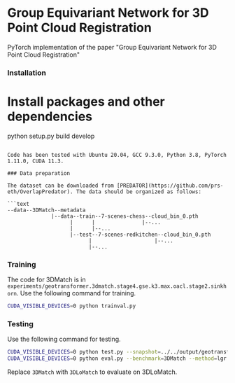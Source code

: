 # Group Equivariant Network for 3D Point Cloud Registration

PyTorch implementation of the paper "Group Equivariant Network for 3D Point Cloud Registration"

### Installation

# Install packages and other dependencies
python setup.py build develop
```

Code has been tested with Ubuntu 20.04, GCC 9.3.0, Python 3.8, PyTorch 1.11.0, CUDA 11.3.

### Data preparation

The dataset can be downloaded from [PREDATOR](https://github.com/prs-eth/OverlapPredator). The data should be organized as follows:

```text
--data--3DMatch--metadata
              |--data--train--7-scenes-chess--cloud_bin_0.pth
                    |      |               |--...
                    |      |--...
                    |--test--7-scenes-redkitchen--cloud_bin_0.pth
                          |                    |--...
                          |--...
```

### Training

The code for 3DMatch is in `experiments/geotransformer.3dmatch.stage4.gse.k3.max.oacl.stage2.sinkhorn`. Use the following command for training.

```bash
CUDA_VISIBLE_DEVICES=0 python trainval.py
```

### Testing

Use the following command for testing.

```bash
CUDA_VISIBLE_DEVICES=0 python test.py --snapshot=../../output/geotransformer.3dmatch.stage4.gse.k3.max.oacl.stage2.sinkhorn/snapshots/snapshot.pth.tar --benchmark=3DMatch
CUDA_VISIBLE_DEVICES=0 python eval.py --benchmark=3DMatch --method=lgr
```

Replace `3DMatch` with `3DLoMatch` to evaluate on 3DLoMatch.